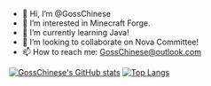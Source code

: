 - 👋 Hi, I’m @GossChinese
- 👀 I’m interested in Minecraft Forge.
- 🌱 I’m currently learning Java!
- 💞️ I’m looking to collaborate on Nova Committee!
- 📫 How to reach me: GossChinese@outlook.com

[![GossChinese's GitHub stats](https://github-readme-stats.vercel.app/api?username=GossChinese&theme=tokyonight)](https://github.com/anuraghazra/github-readme-stats)
[![Top Langs](https://github-readme-stats.vercel.app/api/top-langs/?username=GossChinese&layout=compact&langs_count=10&theme=tokyonight)](https://github.com/anuraghazra/github-readme-stats)
